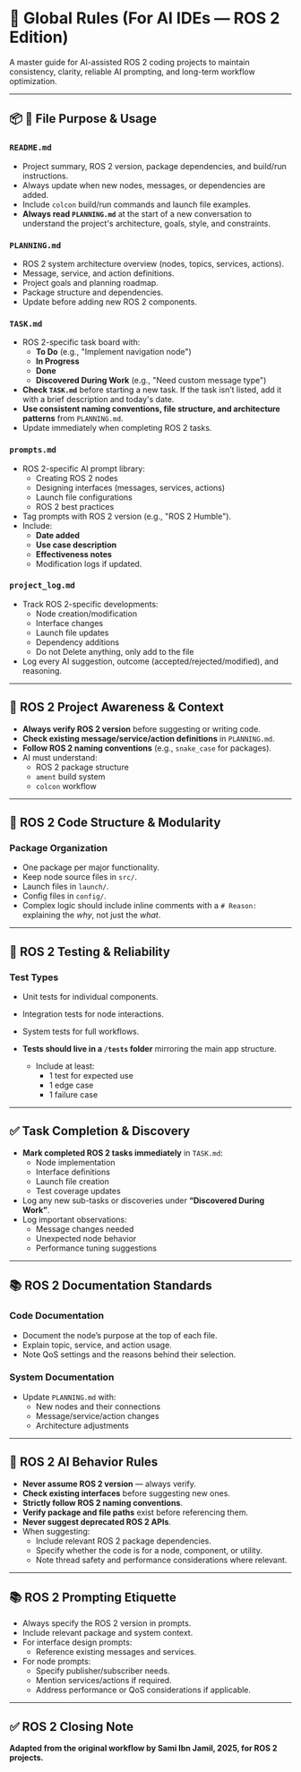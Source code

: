 # 📖 Global Rules (For AI IDEs — ROS 2 Edition)

A master guide for AI-assisted ROS 2 coding projects to maintain consistency, clarity, reliable AI prompting, and long-term workflow optimization.

---

## 📦 📁 File Purpose & Usage

### `README.md`
- Project summary, ROS 2 version, package dependencies, and build/run instructions.
- Always update when new nodes, messages, or dependencies are added.
- Include `colcon` build/run commands and launch file examples.
- **Always read `PLANNING.md`** at the start of a new conversation to understand the project's architecture, goals, style, and constraints.

### `PLANNING.md`
- ROS 2 system architecture overview (nodes, topics, services, actions).
- Message, service, and action definitions.
- Project goals and planning roadmap.
- Package structure and dependencies.
- Update before adding new ROS 2 components.

### `TASK.md`
- ROS 2-specific task board with:
  - **To Do** (e.g., "Implement navigation node")
  - **In Progress**
  - **Done**
  - **Discovered During Work** (e.g., "Need custom message type")
- **Check `TASK.md`** before starting a new task. If the task isn’t listed, add it with a brief description and today's date.
- **Use consistent naming conventions, file structure, and architecture patterns** from `PLANNING.md`.
- Update immediately when completing ROS 2 tasks.

### `prompts.md`
- ROS 2-specific AI prompt library:
  - Creating ROS 2 nodes
  - Designing interfaces (messages, services, actions)
  - Launch file configurations
  - ROS 2 best practices
- Tag prompts with ROS 2 version (e.g., "ROS 2 Humble").
- Include:
  - **Date added**
  - **Use case description**
  - **Effectiveness notes**
  - Modification logs if updated.

### `project_log.md`
- Track ROS 2-specific developments:
  - Node creation/modification
  - Interface changes
  - Launch file updates
  - Dependency additions
  - Do not Delete anything, only add to the file
- Log every AI suggestion, outcome (accepted/rejected/modified), and reasoning.

---

## 🔄 ROS 2 Project Awareness & Context

- **Always verify ROS 2 version** before suggesting or writing code.
- **Check existing message/service/action definitions** in `PLANNING.md`.
- **Follow ROS 2 naming conventions** (e.g., `snake_case` for packages).
- AI must understand:
  - ROS 2 package structure
  - `ament` build system
  - `colcon` workflow

---

## 🧱 ROS 2 Code Structure & Modularity

### Package Organization
- One package per major functionality.
- Keep node source files in `src/`.
- Launch files in `launch/`.
- Config files in `config/`.
- Complex logic should include inline comments with a `# Reason:` explaining the *why*, not just the *what*.

---

## 🧪 ROS 2 Testing & Reliability

### Test Types
- Unit tests for individual components.
- Integration tests for node interactions.
- System tests for full workflows.

- **Tests should live in a `/tests` folder** mirroring the main app structure.
  - Include at least:
    - 1 test for expected use
    - 1 edge case
    - 1 failure case
---

## ✅ Task Completion & Discovery

- **Mark completed ROS 2 tasks immediately** in `TASK.md`:
  - Node implementation
  - Interface definitions
  - Launch file creation
  - Test coverage updates
- Log any new sub-tasks or discoveries under **“Discovered During Work”**.
- Log important observations:
  - Message changes needed
  - Unexpected node behavior
  - Performance tuning suggestions

---

## 📚 ROS 2 Documentation Standards

### Code Documentation
- Document the node’s purpose at the top of each file.
- Explain topic, service, and action usage.
- Note QoS settings and the reasons behind their selection.

### System Documentation
- Update `PLANNING.md` with:
  - New nodes and their connections
  - Message/service/action changes
  - Architecture adjustments

---

## 🧠 ROS 2 AI Behavior Rules

- **Never assume ROS 2 version** — always verify.
- **Check existing interfaces** before suggesting new ones.
- **Strictly follow ROS 2 naming conventions**.
- **Verify package and file paths** exist before referencing them.
- **Never suggest deprecated ROS 2 APIs**.
- When suggesting:
  - Include relevant ROS 2 package dependencies.
  - Specify whether the code is for a node, component, or utility.
  - Note thread safety and performance considerations where relevant.

---

## 📚 ROS 2 Prompting Etiquette

- Always specify the ROS 2 version in prompts.
- Include relevant package and system context.
- For interface design prompts:
  - Reference existing messages and services.
- For node prompts:
  - Specify publisher/subscriber needs.
  - Mention services/actions if required.
  - Address performance or QoS considerations if applicable.

---

## ✅ ROS 2 Closing Note

**Adapted from the original workflow by Sami Ibn Jamil, 2025, for ROS 2 projects.**
